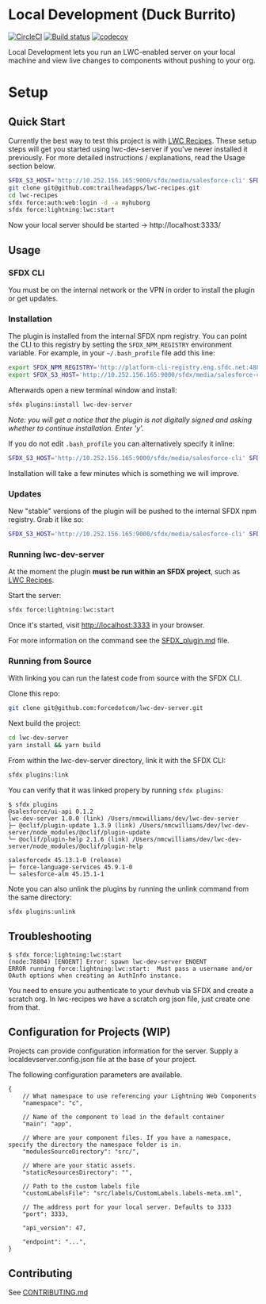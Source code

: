 # Local Development (Duck Burrito)

[![CircleCI](https://circleci.com/gh/forcedotcom/lwc-dev-server.svg?style=svg&circle-token=19ea057fcc409cec956c360fc347b727d0429396)](https://circleci.com/gh/forcedotcom/lwc-dev-server)
[![Build status](https://ci.appveyor.com/api/projects/status/ix3iloviwyyg4agt/branch/master?svg=true)](https://ci.appveyor.com/project/forcedotcom/lwc-dev-server/branch/master)
[![codecov](https://codecov.io/gh/forcedotcom/lwc-dev-server/branch/master/graph/badge.svg?token=LJxxclDlYz)](https://codecov.io/gh/forcedotcom/lwc-dev-server)

Local Development lets you run an LWC-enabled server on your local machine and view live changes to components without pushing to your org.

# Setup

## Quick Start

Currently the best way to test this project is with [LWC Recipes](https://github.com/trailheadapps/lwc-recipes). These setup steps will get you started using lwc-dev-server if you've never installed it previously. For more detailed instructions / explanations, read the Usage section below.

```sh
SFDX_S3_HOST='http://10.252.156.165:9000/sfdx/media/salesforce-cli' SFDX_NPM_REGISTRY='http://platform-cli-registry.eng.sfdc.net:4880' sfdx plugins:install lwc-dev-server
git clone git@github.com:trailheadapps/lwc-recipes.git
cd lwc-recipes
sfdx force:auth:web:login -d -a myhuborg
sfdx force:lightning:lwc:start
```
Now your local server should be started -> http://localhost:3333/

## Usage

### SFDX CLI

You must be on the internal network or the VPN in order to install the plugin or get updates.

### Installation

The plugin is installed from the internal SFDX npm registry. You can point the CLI to this registry by setting the `SFDX_NPM_REGISTRY` environment variable. For example, in your `~/.bash_profile` file add this line:

```sh
export SFDX_NPM_REGISTRY='http://platform-cli-registry.eng.sfdc.net:4880'
export SFDX_S3_HOST='http://10.252.156.165:9000/sfdx/media/salesforce-cli'
```

Afterwards open a new terminal window and install:

```sh
sfdx plugins:install lwc-dev-server
```

*Note: you will get a notice that the plugin is not digitally signed and asking whether to continue installation. Enter 'y'.*

If you do not edit `.bash_profile` you can alternatively specify it inline:

```sh
SFDX_S3_HOST='http://10.252.156.165:9000/sfdx/media/salesforce-cli' SFDX_NPM_REGISTRY='http://platform-cli-registry.eng.sfdc.net:4880' sfdx plugins:install lwc-dev-server
```
Installation will take a few minutes which is something we will improve. 

### Updates

New "stable" versions of the plugin will be pushed to the internal SFDX npm registry. Grab it like so:

```sh
SFDX_S3_HOST='http://10.252.156.165:9000/sfdx/media/salesforce-cli' SFDX_NPM_REGISTRY='http://platform-cli-registry.eng.sfdc.net:4880' sfdx plugins:update
```

### Running lwc-dev-server

At the moment the plugin **must be run within an SFDX project**, such as [LWC Recipes](https://github.com/trailheadapps/lwc-recipes).

Start the server:

```sh
sfdx force:lightning:lwc:start
```

Once it's started, visit [http://localhost:3333](http://localhost:3333) in your browser.

For more information on the command see the [SFDX_plugin.md](SFDX_plugin.md) file.

### Running from Source

With linking you can run the latest code from source with the SFDX CLI.

Clone this repo:
```sh
git clone git@github.com:forcedotcom/lwc-dev-server.git
```

Next build the project:
```sh
cd lwc-dev-server
yarn install && yarn build
```

From within the lwc-dev-server directory, link it with the SFDX CLI:
```sh
sfdx plugins:link
```

You can verify that it was linked propery by running `sfdx plugins`:

```sh-session
$ sfdx plugins
@salesforce/ui-api 0.1.2
lwc-dev-server 1.0.0 (link) /Users/nmcwilliams/dev/lwc-dev-server
├─ @oclif/plugin-update 1.3.9 (link) /Users/nmcwilliams/dev/lwc-dev-server/node_modules/@oclif/plugin-update
└─ @oclif/plugin-help 2.1.6 (link) /Users/nmcwilliams/dev/lwc-dev-server/node_modules/@oclif/plugin-help

salesforcedx 45.13.1-0 (release)
├─ force-language-services 45.9.1-0
└─ salesforce-alm 45.15.1-1
```
Note you can also unlink the plugins by running the unlink command from the same directory:
```sh
sfdx plugins:unlink
```

## Troubleshooting

```sh-session
$ sfdx force:lightning:lwc:start
(node:78804) [ENOENT] Error: spawn lwc-dev-server ENOENT
ERROR running force:lightning:lwc:start:  Must pass a username and/or OAuth options when creating an AuthInfo instance.
```

You need to ensure you authenticate to your devhub via SFDX and create a scratch org.
In lwc-recipes we have a scratch org json file, just create one from that.


## Configuration for Projects (WIP)

Projects can provide configuration information for the server. Supply a localdevserver.config.json file at the base of your project.

The following configuration parameters are available.

```json5
{
    // What namespace to use referencing your Lightning Web Components
    "namespace": "c",

    // Name of the component to load in the default container
    "main": "app", 

    // Where are your component files. If you have a namespace, specify the directory the namespace folder is in.
    "modulesSourceDirectory": "src/", 

    // Where are your static assets.
    "staticResourcesDirectory": "",

    // Path to the custom labels file
    "customLabelsFile": "src/labels/CustomLabels.labels-meta.xml",

    // The address port for your local server. Defaults to 3333
    "port": 3333,

    "api_version": 47,

    "endpoint": "...",
}
```

## Contributing

See [CONTRIBUTING.md](CONTRIBUTING.md)
